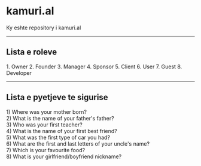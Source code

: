 # kamuri.al
Ky eshte repository i kamuri.al 
<hr>
<h2>Lista e roleve</h2>
1. Owner
2. Founder
3. Manager
4. Sponsor
5. Client
6. User
7. Guest
8. Developer
<br>
<hr>
<h2>Lista e pyetjeve te sigurise</h2>
1) Where was your mother born?<br>
2) What is the name of your father's father?<br>
3) Who was your first teacher?<br>
4) What is the name of your first best friend?<br>
5) What was the first type of car you had?<br>
6) What are the first and last letters of your uncle's name?<br>
7) Which is your favourite food? <br>
8) What is your girlfriend/boyfriend nickname?<br>
